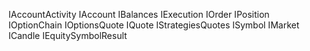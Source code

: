 IAccountActivity
IAccount
IBalances
IExecution
IOrder
IPosition
IOptionChain
IOptionsQuote
IQuote
IStrategiesQuotes
ISymbol
IMarket
ICandle
IEquitySymbolResult
